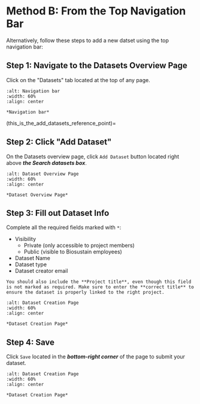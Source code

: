 # **Method B**: From the Top Navigation Bar
Alternatively, follow these steps to add a new datset using the top navigation bar:


## Step 1: Navigate to the Datasets Overview Page 
Click on the "Datasets" tab located at the top of any page.


```{figure} ../../../_static/images/dataset_tab_2.png
:alt: Navigation bar
:width: 60%
:align: center

*Navigation bar*

```
(this_is_the_add_datasets_reference_point)=
## Step 2: Click "Add Dataset" 
On the Datasets overview page, click `Add Dataset` button located right above ***the Search datasets box***.


```{figure} ../../../_static/images/Add_Dataset_button2.png
:alt: Dataset Overview Page
:width: 60%
:align: center

*Dataset Overview Page*

```


## Step 3: Fill out Dataset Info
Complete all the required fields marked with `*`:

* Visibility
    * Private (only accessible to project members)
    * Public (visible to Biosustain employees)
* Dataset Name
* Dataset type
* Dataset creator email


```{note} 
You should also include the **Project title**, even though this field is not marked as required. Make sure to enter the **correct title** to ensure the dataset is properly linked to the right project.
```


```{figure} ../../../_static/images/dataset_creation_page2.png
:alt: Dataset Creation Page
:width: 60%
:align: center

*Dataset Creation Page*

```


## Step 4: Save
Click `Save` located in the ***bottom-right corner*** of the page to submit your dataset.


```{figure} ../../../_static/images/dataset_creation_save_button.png
:alt: Dataset Creation Page
:width: 60%
:align: center

*Dataset Creation Page*

```